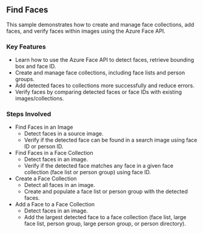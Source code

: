 
## Find Faces

This sample demonstrates how to create and manage face collections, add faces, and verify faces within images using the Azure Face API.

### Key Features

* Learn how to use the Azure Face API to detect faces, retrieve bounding box and face ID.
* Create and manage face collections, including face lists and person groups.
* Add detected faces to collections more successfully and reduce errors.
* Verify faces by comparing detected faces or face IDs with existing images/collections.

### Steps Involved

* Find Faces in an Image
    * Detect faces in a source image.
    * Verify if the detected face can be found in a search image using face ID or person ID.
* Find Faces in a Face Collection
    * Detect faces in an image.
    * Verify if the detected face matches any face in a given face collection (face list or person group) using face ID.
* Create a Face Collection
    * Detect all faces in an image.
    * Create and populate a face list or person group with the detected faces.
* Add a Face to a Face Collection
    * Detect faces in an image.
    * Add the largest detected face to a face collection (face list, large face list, person group, large person group, or person directory).